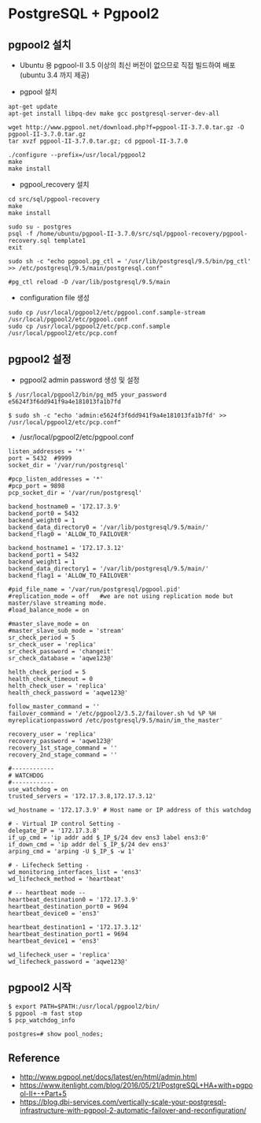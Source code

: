 # PostgreSQL + Pgpool2

## pgpool2 설치
- Ubuntu 용 pgpool-II 3.5 이상의 최신 버전이 없으므로 직접 빌드하여 배포(ubuntu 3.4 까지 제공)

- pgpool 설치
```
apt-get update
apt-get install libpq-dev make gcc postgresql-server-dev-all

wget http://www.pgpool.net/download.php?f=pgpool-II-3.7.0.tar.gz -O pgpool-II-3.7.0.tar.gz
tar xvzf pgpool-II-3.7.0.tar.gz; cd pgpool-II-3.7.0

./configure --prefix=/usr/local/pgpool2
make
make install
```

- pgpool_recovery 설치
```
cd src/sql/pgpool-recovery
make
make install

sudo su - postgres
psql -f /home/ubuntu/pgpool-II-3.7.0/src/sql/pgpool-recovery/pgpool-recovery.sql template1
exit

sudo sh -c "echo pgpool.pg_ctl = '/usr/lib/postgresql/9.5/bin/pg_ctl' >> /etc/postgresql/9.5/main/postgresql.conf"

#pg_ctl reload -D /var/lib/postgresql/9.5/main
```

- configuration file 생성
```
sudo cp /usr/local/pgpool2/etc/pgpool.conf.sample-stream /usr/local/pgpool2/etc/pgpool.conf
sudo cp /usr/local/pgpool2/etc/pcp.conf.sample /usr/local/pgpool2/etc/pcp.conf
```

## pgpool2 설정
- pgpool2 admin password 생성 및 설정
```
$ /usr/local/pgpool2/bin/pg_md5 your_password
e5624f3f6dd941f9a4e181013fa1b7fd

$ sudo sh -c "echo 'admin:e5624f3f6dd941f9a4e181013fa1b7fd' >> /usr/local/pgpool2/etc/pcp.conf"
```

- /usr/local/pgpool2/etc/pgpool.conf
```
listen_addresses = '*'
port = 5432  #9999
socket_dir = '/var/run/postgresql'

#pcp_listen_addresses = '*'
#pcp_port = 9898
pcp_socket_dir = '/var/run/postgresql'

backend_hostname0 = '172.17.3.9'
backend_port0 = 5432 
backend_weight0 = 1
backend_data_directory0 = '/var/lib/postgresql/9.5/main/'
backend_flag0 = 'ALLOW_TO_FAILOVER'

backend_hostname1 = '172.17.3.12'
backend_port1 = 5432
backend_weight1 = 1
backend_data_directory1 = '/var/lib/postgresql/9.5/main/'
backend_flag1 = 'ALLOW_TO_FAILOVER'

#pid_file_name = '/var/run/postgresql/pgpool.pid'
#replication_mode = off   #we are not using replication mode but master/slave streaming mode.
#load_balance_mode = on

#master_slave_mode = on
#master_slave_sub_mode = 'stream'
sr_check_period = 5
sr_check_user = 'replica'
sr_check_password = 'changeit'
sr_check_database = 'aqwe123@'

helth_check_period = 5
health_check_timeout = 0
helth_check_user = 'replica'
health_check_password = 'aqwe123@'

follow_master_command = ''
failover_command = '/etc/pgpool2/3.5.2/failover.sh %d %P %H myreplicationpassword /etc/postgresql/9.5/main/im_the_master'

recovery_user = 'replica'
recovery_password = 'aqwe123@'
recovery_1st_stage_command = ''
recovery_2nd_stage_command = ''

#------------
# WATCHDOG
#------------
use_watchdog = on
trusted_servers = '172.17.3.8,172.17.3.12'

wd_hostname = '172.17.3.9' # Host name or IP address of this watchdog

# - Virtual IP control Setting -
delegate_IP = '172.17.3.8'
if_up_cmd = 'ip addr add $_IP_$/24 dev ens3 label ens3:0'
if_down_cmd = 'ip addr del $_IP_$/24 dev ens3'
arping_cmd = 'arping -U $_IP_$ -w 1'

# - Lifecheck Setting -
wd_monitoring_interfaces_list = 'ens3'  
wd_lifecheck_method = 'heartbeat'

# -- heartbeat mode --
heartbeat_destination0 = '172.17.3.9'
heartbeat_destination_port0 = 9694
heartbeat_device0 = 'ens3'

heartbeat_destination1 = '172.17.3.12'
heartbeat_destination_port1 = 9694
heartbeat_device1 = 'ens3'

wd_lifecheck_user = 'replica'
wd_lifecheck_password = 'aqwe123@'
```



## pgpool2 시작
```
$ export PATH=$PATH:/usr/local/pgpool2/bin/
$ pgpool -m fast stop
$ pcp_watchdog_info

postgres=# show pool_nodes;
```

## Reference
- http://www.pgpool.net/docs/latest/en/html/admin.html
- https://www.itenlight.com/blog/2016/05/21/PostgreSQL+HA+with+pgpool-II+-+Part+5
- https://blog.dbi-services.com/vertically-scale-your-postgresql-infrastructure-with-pgpool-2-automatic-failover-and-reconfiguration/
